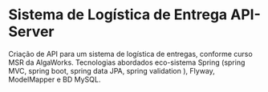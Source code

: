 # Sistema de Logística de Entrega API-Server
Criação de API para um sistema de logística de entregas, conforme curso MSR da AlgaWorks. Tecnologias abordados eco-sistema Spring (spring MVC, spring boot, spring data JPA, spring validation ), Flyway, ModelMapper e BD MySQL. 

